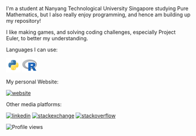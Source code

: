 I'm a student at Nanyang Technological University Singapore studying Pure Mathematics, but I also really enjoy programming, and hence am building up my repository!

I like making games, and solving coding challenges, especially Project Euler, to better my understanding.

Languages I can use:

<img src='https://raw.githubusercontent.com/github/explore/80688e429a7d4ef2fca1e82350fe8e3517d3494d/topics/python/python.png' alt='python' height='40'> <img src='https://raw.githubusercontent.com/github/explore/80688e429a7d4ef2fca1e82350fe8e3517d3494d/topics/r/r.png' alt='r' height='40'>

My personal Website:

[<img src='https://i.imgur.com/WpCwvd2.png' alt='website' height='40'>](https://ivl-projecteuler.com)

Other media platforms:

[<img src='https://cdn-icons-png.flaticon.com/512/174/174857.png' alt='linkedin' height='40'>](https://www.linkedin.com/in/igorvanloo)  [<img src='https://cdn.sstatic.net/Sites/math/Img/apple-touch-icon@2.png?v=4ec1df2e49b1' alt='stackexchange' height='40'>](https://math.stackexchange.com/users/902101/igor)  [<img src='https://cdn.worldvectorlogo.com/logos/stack-overflow.svg' alt='stackoverflow' height='40'>](https://stackoverflow.com/users/14856132/igor?tab=profile)

![Profile views](https://gpvc.arturio.dev/igorvanloo) 

<!--START_SECTION:activity-->
